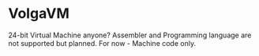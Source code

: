 # VolgaVM
24-bit Virtual Machine anyone?
Assembler and Programming language are not supported but planned. For now - Machine code only.
